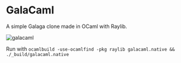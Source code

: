 # GalaCaml
A simple Galaga clone made in OCaml with Raylib.

![galacaml](https://github.com/user-attachments/assets/5173ecf7-770e-472d-85a3-7cab92ce56a8)

Run with ```ocamlbuild -use-ocamlfind -pkg raylib galacaml.native && ./_build/galacaml.native```
